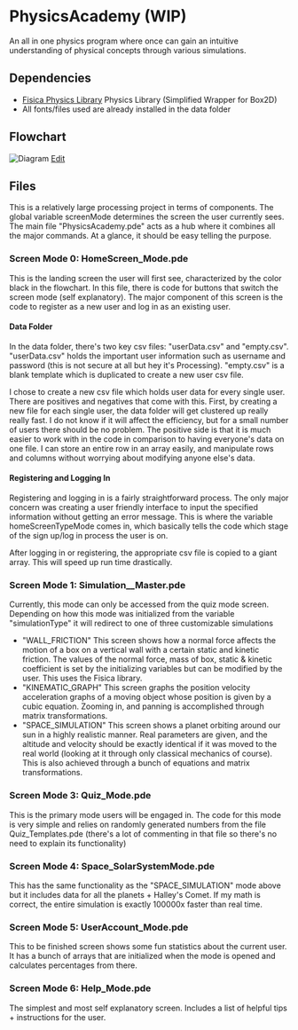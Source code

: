 # PhysicsAcademy (WIP)
An all in one physics program where once can gain an intuitive understanding of physical concepts through various simulations.

## Dependencies
* [Fisica Physics Library](http://www.ricardmarxer.com/fisica/) Physics Library (Simplified Wrapper for Box2D)
* All fonts/files used are already installed in the data folder

## Flowchart
![Diagram](https://github.com/QiLinXue/ICS3U/blob/master/Assignment%201/flowchart/PhysicsAcademy-Flowchart.png)
[Edit](https://www.draw.io/#HQiLinXue%2FICS3U%2Fmaster%2FAssignment%201%2Fflowchart%2FPhysicsAcademy-Flowchart.png "Click me to edit the flowchart")

## Files
This is a relatively large processing project in terms of components. The global variable screenMode determines the screen the user currently sees. The main file "PhysicsAcademy.pde" acts as a hub where it combines all the major commands. At a glance, it should be easy telling the purpose.

### Screen Mode 0: HomeScreen_Mode.pde
This is the landing screen the user will first see, characterized by the color black in the flowchart. In this file, there is code for buttons that switch the screen mode (self explanatory). The major component of this screen is the code to register as a new user and log in as an existing user.

#### Data Folder
In the data folder, there's two key csv files: "userData.csv" and "empty.csv". "userData.csv" holds the important user information such as username and password (this is not secure at all but hey it's Processing). "empty.csv" is a blank template which is duplicated to create a new user csv file.

I chose to create a new csv file which holds user data for every single user. There are positives and negatives that come with this. First, by creating a new file for each single user, the data folder will get clustered up really really fast. I do not know if it will affect the efficiency, but for a small number of users there should be no problem. The positive side is that it is much easier to work with in the code in comparison to having everyone's data on one file. I can store an entire row in an array easily, and manipulate rows and columns without worrying about modifying anyone else's data.

#### Registering and Logging In
Registering and logging in is a fairly straightforward process. The only major concern was creating a user friendly interface to input the specified information without getting an error message. This is where the variable homeScreenTypeMode comes in, which basically tells the code which stage of the sign up/log in process the user is on.

After logging in or registering, the appropriate csv file is copied to a giant array. This will speed up run time drastically.

### Screen Mode 1: Simulation__Master.pde
Currently, this mode can only be accessed from the quiz mode screen. Depending on how this mode was initialized from the variable "simulationType" it will redirect to one of three customizable simulations

* "WALL_FRICTION" This screen shows how a normal force affects the motion of a box on a vertical wall with a certain static and kinetic friction. The values of the normal force, mass of box, static & kinetic coefficient is set by the initializing variables but can be modified by the user. This uses the Fisica library.
* "KINEMATIC_GRAPH" This screen graphs the position velocity acceleration graphs of a moving object whose position is given by a cubic equation. Zooming in, and panning is accomplished through matrix transformations.
* "SPACE_SIMULATION" This screen shows a planet orbiting around our sun in a highly realistic manner. Real parameters are given, and the altitude and velocity should be exactly identical if it was moved to the real world (looking at it through only classical mechanics of course). This is also achieved through a bunch of equations and matrix transformations.

### Screen Mode 3: Quiz_Mode.pde
This is the primary mode users will be engaged in. The code for this mode is very simple and relies on randomly generated numbers from the file Quiz_Templates.pde (there's a lot of commenting in that file so there's no need to explain its functionality)

### Screen Mode 4: Space_SolarSystemMode.pde
This has the same functionality as the "SPACE_SIMULATION" mode above but it includes data for all the planets + Halley's Comet. If my math is correct, the entire simulation is exactly 100000x faster than real time.

### Screen Mode 5: UserAccount_Mode.pde
This to be finished screen shows some fun statistics about the current user. It has a bunch of arrays that are initialized when the mode is opened and calculates percentages from there.

### Screen Mode 6: Help_Mode.pde
The simplest and most self explanatory screen. Includes a list of helpful tips + instructions for the user.
